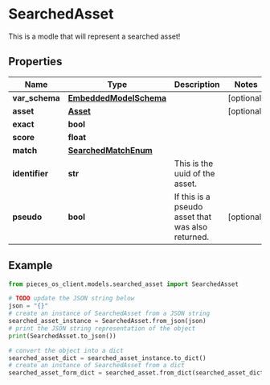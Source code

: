 # SearchedAsset

This is a modle that will represent a searched asset!

## Properties

Name | Type | Description | Notes
------------ | ------------- | ------------- | -------------
**var_schema** | [**EmbeddedModelSchema**](EmbeddedModelSchema) |  | [optional] 
**asset** | [**Asset**](Asset) |  | [optional] 
**exact** | **bool** |  | 
**score** | **float** |  | 
**match** | [**SearchedMatchEnum**](SearchedMatchEnum) |  | 
**identifier** | **str** | This is the uuid of the asset. | 
**pseudo** | **bool** | If this is a pseudo asset that was also returned. | [optional] 

## Example

```python
from pieces_os_client.models.searched_asset import SearchedAsset

# TODO update the JSON string below
json = "{}"
# create an instance of SearchedAsset from a JSON string
searched_asset_instance = SearchedAsset.from_json(json)
# print the JSON string representation of the object
print(SearchedAsset.to_json())

# convert the object into a dict
searched_asset_dict = searched_asset_instance.to_dict()
# create an instance of SearchedAsset from a dict
searched_asset_form_dict = searched_asset.from_dict(searched_asset_dict)
```


